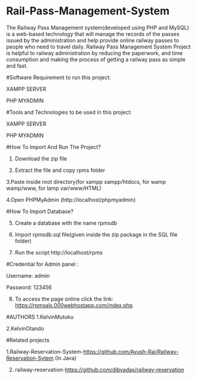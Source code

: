 # Rail-Pass-Management-System
The Railway Pass Management system(developed using PHP and MySQL) is a web-based technology that will manage the records of the passes issued by the administration and help provide online railway passes to people who need to travel daily. Railway Pass Management System Project is helpful to railway administration by reducing the paperwork, and time consumption and making the process of getting a railway pass as simple and fast.

#Software Requirement to run this project:

XAMPP SERVER

PHP MYADMIN

#Tools and Technologies to be used in this project:

XAMPP SERVER

PHP MYADMIN

#How To Import And Run The Project?
1. Download the zip file

2. Extract the file and copy rpms folder

3.Paste inside root directory(for xampp xampp/htdocs, for wamp wamp/www, for lamp var/www/HTML)

4.Open PHPMyAdmin (http://localhost/phpmyadmin)

#How To Import Database?

5. Create a database with the name rpmsdb

6. Import rpmsdb.sql file(given inside the zip package in the SQL file folder)

7. Run the script http://localhost/rpms

#Credential for Admin panel :

Username: admin

Password: 123456

8. To access the page online click the link: https://rpmsalx.000webhostapp.com/index.php

#AUTHORS
1.KelvinMutuku

2.KelvinOtando

#Related projects

1.Railway-Reservation-System-https://github.com/Ayush-Rai/Railway-Reservation-Sytem (In Java)

2. railway-reservation-https://github.com/dibyadas/railway-reservation
